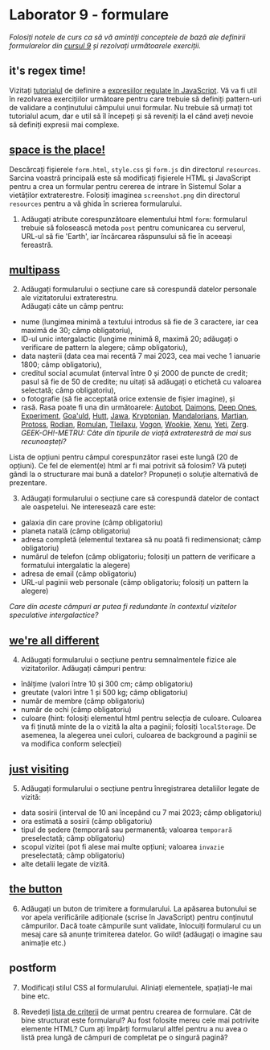 # Laborator 9 - formulare

*Folosiți notele de curs ca să vă amintiți conceptele de bază ale definirii formularelor din [cursul 9](https://cs.unibuc.ro/~cechirita/tw/c9) și rezolvați următoarele exerciții.*  

## it's regex time!

Vizitați [tutorialul](https://regexlearn.com/learn/regex101) de definire a [expresiilor regulate în JavaScript](https://developer.mozilla.org/en-US/docs/Web/JavaScript/Guide/Regular_Expressions). Vă va fi util în rezolvarea exercițiilor următoare pentru care trebuie să definiți pattern-uri de validare a conținutului câmpului unui formular. Nu trebuie să urmați tot tutorialul acum, dar e util să îl începeți și să reveniți la el când aveți nevoie să definiți expresii mai complexe.

## [space is the place!](https://www.youtube.com/watch?v=vHLOPBx2BaE)

Descărcați fișierele `form.html`, `style.css` și `form.js` din directorul `resources`. Sarcina voastră principală este să modificați fișierele HTML și JavaScript pentru a crea un formular pentru cererea de intrare în Sistemul Solar a vietăților extraterestre. Folosiți imaginea `screenshot.png` din directorul `resources` pentru a vă ghida în scrierea formularului. 

1. Adăugați atribute corespunzătoare elementului html `form`: formularul trebuie să folosească metoda `post` pentru comunicarea cu serverul, URL-ul să fie 'Earth', iar încărcarea răspunsului să fie în aceeași fereastră. 

## [multipass](https://www.youtube.com/watch?v=NVPLqbWXdDA)

2. Adăugați formularului o secțiune care să corespundă datelor personale ale vizitatorului extraterestru.  
Adăugați câte un câmp pentru: 
- nume (lungimea minimă a textului introdus să fie de 3 caractere, iar cea maximă de 30; câmp obligatoriu), 
- ID-ul unic intergalactic (lungime minimă 8, maximă 20; adăugați o verificare de pattern la alegere; câmp obligatoriu), 
- data nașterii (data cea mai recentă 7 mai 2023, cea mai veche 1 ianuarie 1800; câmp obligatoriu), 
- creditul social acumulat (interval între 0 și 2000 de puncte de credit; pasul să fie de 50 de credite; nu uitați să adăugați o etichetă cu valoarea selectată; câmp obligatoriu), 
- o fotografie (să fie acceptată orice extensie de fișier imagine), și
- rasă. Rasa poate fi una din următoarele: [Autobot](https://en.wikipedia.org/wiki/Autobot), [Daimons](https://en.wikipedia.org/wiki/Death_Busters#Daimons), [Deep Ones](https://en.wikipedia.org/wiki/Deep_One), [Experiment](https://en.wikipedia.org/wiki/List_of_Lilo_%26_Stitch_characters#Experiments), [Goa'uld](https://en.wikipedia.org/wiki/Mythology_of_Stargate#Goa'uld), [Hutt](https://en.wikipedia.org/wiki/Hutt_(Star_Wars)), [Jawa](https://en.wikipedia.org/wiki/List_of_Star_Wars_species_(F%E2%80%93J)#Jawa), [Kryptonian](https://en.wikipedia.org/wiki/Krypton_(comics)), [Mandalorians](https://en.wikipedia.org/wiki/Mandalorians), [Martian](https://en.wikipedia.org/wiki/Mars_in_fiction#Life_on_Mars), [Protoss](https://en.wikipedia.org/wiki/StarCraft#Story), [Rodian](https://en.wikipedia.org/wiki/List_of_Star_Wars_species_(P%E2%80%93T)#Rodian), [Romulan](https://en.wikipedia.org/wiki/Romulan), [Tleilaxu](https://en.wikipedia.org/wiki/Bene_Tleilax), [Vogon](https://en.wikipedia.org/wiki/Vogon), [Wookie](https://en.wikipedia.org/wiki/Wookiee), [Xenu](https://en.wikipedia.org/wiki/Xenu), [Yeti](https://en.wikipedia.org/wiki/Yeti_(Doctor_Who)), [Zerg](https://en.wikipedia.org/wiki/StarCraft#Story).  
*GEEK-OH!-METRU: Câte din tipurile de viață extraterestră de mai sus recunoașteți?*

Lista de opțiuni pentru câmpul corespunzător rasei este lungă (20 de opțiuni). Ce fel de element(e) html ar fi mai potrivit să folosim? Vă puteți gândi la o structurare mai bună a datelor? Propuneți o soluție alternativă de prezentare.

3. Adăugați formularului o secțiune care să corespundă datelor de contact ale oaspetelui. Ne interesează care este:
- galaxia din care provine (câmp obligatoriu)
- planeta natală (câmp obligatoriu)
- adresa completă (elementul textarea să nu poată fi redimensionat; câmp obligatoriu)
- numărul de telefon (câmp obligatoriu; folosiți un pattern de verificare a formatului intergalatic la alegere)
- adresa de email (câmp obligatoriu)
- URL-ul paginii web personale (câmp obligatoriu; folosiți un pattern la alegere)

*Care din aceste câmpuri ar putea fi redundante în contextul vizitelor speculative intergalactice?*

## [we're all different](https://www.youtube.com/watch?v=nSRwzP23ifI)

4. Adăugați formularului o secțiune pentru semnalmentele fizice ale vizitatorilor. Adăugați câmpuri pentru:

- înălțime (valori între 10 și 300 cm; câmp obligatoriu)
- greutate (valori între 1 și 500 kg; câmp obligatoriu)
- număr de membre (câmp obligatoriu)
- număr de ochi (câmp obligatoriu)
- culoare (hint: folosiți elementul html pentru selecția de culoare. Culoarea va fi ținută minte de la o vizită la alta a paginii; folosiți `localStorage`. De asemenea, la alegerea unei culori, culoarea de background a paginii se va modifica conform selecției)

## [just visiting](https://www.youtube.com/watch?v=KWMSpxTrfbo)

5. Adăugați formularului o secțiune pentru înregistrarea detaliilor legate de vizită:
- data sosirii (interval de 10 ani începând cu 7 mai 2023; câmp obligatoriu)
- ora estimată a sosirii (câmp obligatoriu)
- tipul de ședere (temporară sau permanentă; valoarea `temporară` preselectată; câmp obligatoriu)
- scopul vizitei (pot fi alese mai multe opțiuni; valoarea `invazie` preselectată; câmp obligatoriu)
- alte detalii legate de vizită.

## [the button](https://www.youtube.com/watch?v=Y0ZuNg17ZdU)

6. Adăugați un buton de trimitere a formularului. La apăsarea butonului se vor apela verificările adiționale (scrise în JavaScript) pentru conținutul câmpurilor. Dacă toate câmpurile sunt validate, înlocuiți formularul cu un mesaj care să anunțe trimiterea datelor. Go wild! (adăugați o imagine sau animație etc.)

## postform 

7. Modificați stilul CSS al formularului. Aliniați elementele, spațiați-le mai bine etc. 

8. Revedeți [lista de criterii]('https://alistapart.com/article/sensibleforms/') de urmat pentru crearea de formulare. Cât de bine structurat este formularul? Au fost folosite mereu cele mai potrivite elemente HTML? Cum ați împărți formularul altfel pentru a nu avea o listă prea lungă de câmpuri de completat pe o singură pagină?





